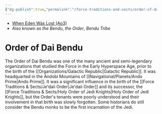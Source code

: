```yaml
---
{"dg-publish":true,"permalink":"/force-traditions-and-sects/order-of-dai-bendu/","tags":["faction"]}
---
```


- [When Eden Was Lost (Ao3)](https://archiveofourown.org/works/19334440/chapters/45992584)
- Also known as *the Bendu*, *the Order*, *Bendu Tribe*
# Order of Dai Bendu

The Order of Dai Bendu was one of the many ancient and semi-legendary organizations that studied the Force in the Early Hyperspace Age, prior to the birth of the [[Organizations/Galactic Republic\|Galactic Republic]]. It was headquarted in the Andobi Mountains of [[Navigational/Planets/Ando Prime\|Ando Prime]]. It was a significant influence in the birth of the [[Force Traditions & Sects/Je'daii Order\|Je'daii Order]] and its successor, the [[Force Traditions & Sects/Holy Order of Jedi Knights\|Holy Order of Jedi Knights]], but the Order's tenants were poorly understood and their involvement in that birth was slowly forgotten. Some historians do still consider the Bendu monks to be the first incarnation of the Jedi. 